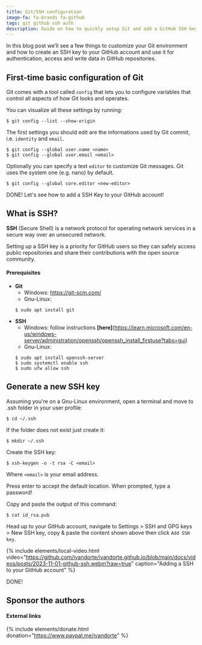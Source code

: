 ```yaml
---
title: Git/SSH configuration
image-fa: fa-brands fa-github
tags: git github ssh auth
description: Guide on how to quickly setup Git and add a GitHub SSH key to Your Github account
---
```


In this blog post we’ll see a few things to customize your Git environment and how to create an SSH key to your GitHub account and use it for authentication, access and write data in GitHub repositories.

## First-time basic configuration of Git

Git comes with a tool called `config` that lets you to configure variables that control all aspects of how Git looks and operates.

You can visualize all these settings by running:

```
$ git config --list --show-origin
```

The first settings you should edit are the informations used by Git commit, i.e. `identity` and `email`.

```
$ git config --global user.name <name>
$ git config --global user.email <email>
```

Optionally you can specify a text `editor` to customize Git messages. Git uses the system one (e.g. nano) by default.

```
$ git config --global core.editor <new-editor>
```

DONE! Let's see how to add a SSH Key to your GitHub account!


## What is SSH?

**SSH** (Secure Shell) is a network protocol for operating network services in a secure way over an unsecured network. 

Setting up a SSH key is a priority for GitHub users so they can safely access public repositories and share their contributions with the open source community.

#### Prerequisites

- **Git**
    * Windows: https://git-scm.com/
    * Gnu-Linux:<br>
    ```
    $ sudo apt install git
    ```
- **SSH**
    * Windows: follow instructions **[here]**(https://learn.microsoft.com/en-us/windows-server/administration/openssh/openssh_install_firstuse?tabs=gui)
    * Gnu-Linux:<br>
    ```
    $ sudo apt install openssh-server
    $ sudo systemctl enable ssh
    $ sudo ufw allow ssh
    ```
   
## Generate a new SSH key

Assuming you're on a Gnu-Linux environment, open a terminal and move to .ssh folder in your user profile:

```
$ cd ~/.ssh
```

If the folder does not exist just create it:

```
$ mkdir ~/.ssh
```

Create the SSH key:

```
$ ssh-keygen -o -t rsa -C <email>
```

Where `<email>` is your email address.

Press enter to accept the default location. When prompted, type a password!

Copy and paste the output of this command:

```
$ cat id_rsa.pub
```

Head up to your GitHub account, navigate to Settings > SSH and GPG keys > New SSH key, copy & paste the content shown above then click `Add SSH key`.

{% include elements/local-video.html video="https://github.com/ivandorte/ivandorte.github.io/blob/main/docs/videos/posts/2023-11-01-github-ssh.webm?raw=true" caption="Adding a SSH to your GitHub account" %}

DONE!

## Sponsor the authors

#### External links

{% include elements/donate.html donation="https://www.paypal.me/ivandorte" %}
